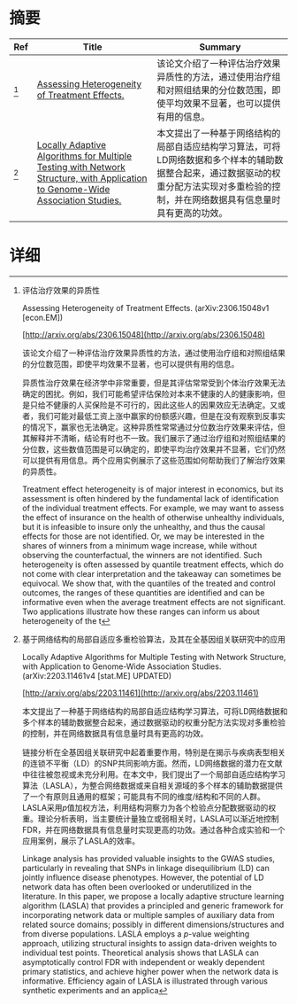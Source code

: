 # 摘要

| Ref | Title | Summary |
| --- | --- | --- |
| [^1] | [Assessing Heterogeneity of Treatment Effects.](http://arxiv.org/abs/2306.15048) | 该论文介绍了一种评估治疗效果异质性的方法，通过使用治疗组和对照组结果的分位数范围，即使平均效果不显著，也可以提供有用的信息。 |
| [^2] | [Locally Adaptive Algorithms for Multiple Testing with Network Structure, with Application to Genome-Wide Association Studies.](http://arxiv.org/abs/2203.11461) | 本文提出了一种基于网络结构的局部自适应结构学习算法，可将LD网络数据和多个样本的辅助数据整合起来，通过数据驱动的权重分配方法实现对多重检验的控制，并在网络数据具有信息量时具有更高的功效。 |

# 详细

[^1]: 评估治疗效果的异质性

    Assessing Heterogeneity of Treatment Effects. (arXiv:2306.15048v1 [econ.EM])

    [http://arxiv.org/abs/2306.15048](http://arxiv.org/abs/2306.15048)

    该论文介绍了一种评估治疗效果异质性的方法，通过使用治疗组和对照组结果的分位数范围，即使平均效果不显著，也可以提供有用的信息。

    

    异质性治疗效果在经济学中非常重要，但是其评估常常受到个体治疗效果无法确定的困扰。例如，我们可能希望评估保险对本来不健康的人的健康影响，但是只给不健康的人买保险是不可行的，因此这些人的因果效应无法确定。又或者，我们可能对最低工资上涨中赢家的份额感兴趣，但是在没有观察到反事实的情况下，赢家也无法确定。这种异质性常常通过分位数治疗效果来评估，但其解释并不清晰，结论有时也不一致。我们展示了通过治疗组和对照组结果的分位数，这些数值范围是可以确定的，即使平均治疗效果并不显著，它们仍然可以提供有用信息。两个应用实例展示了这些范围如何帮助我们了解治疗效果的异质性。

    Treatment effect heterogeneity is of major interest in economics, but its assessment is often hindered by the fundamental lack of identification of the individual treatment effects. For example, we may want to assess the effect of insurance on the health of otherwise unhealthy individuals, but it is infeasible to insure only the unhealthy, and thus the causal effects for those are not identified. Or, we may be interested in the shares of winners from a minimum wage increase, while without observing the counterfactual, the winners are not identified. Such heterogeneity is often assessed by quantile treatment effects, which do not come with clear interpretation and the takeaway can sometimes be equivocal. We show that, with the quantiles of the treated and control outcomes, the ranges of these quantities are identified and can be informative even when the average treatment effects are not significant. Two applications illustrate how these ranges can inform us about heterogeneity of the t
    
[^2]: 基于网络结构的局部自适应多重检验算法，及其在全基因组关联研究中的应用

    Locally Adaptive Algorithms for Multiple Testing with Network Structure, with Application to Genome-Wide Association Studies. (arXiv:2203.11461v4 [stat.ME] UPDATED)

    [http://arxiv.org/abs/2203.11461](http://arxiv.org/abs/2203.11461)

    本文提出了一种基于网络结构的局部自适应结构学习算法，可将LD网络数据和多个样本的辅助数据整合起来，通过数据驱动的权重分配方法实现对多重检验的控制，并在网络数据具有信息量时具有更高的功效。

    

    链接分析在全基因组关联研究中起着重要作用，特别是在揭示与疾病表型相关的连锁不平衡（LD）的SNP共同影响方面。然而，LD网络数据的潜力在文献中往往被忽视或未充分利用。在本文中，我们提出了一个局部自适应结构学习算法（LASLA），为整合网络数据或来自相关源域的多个样本的辅助数据提供了一个有原则且通用的框架；可能具有不同的维度/结构和不同的人群。LASLA采用$p$值加权方法，利用结构洞察力为各个检验点分配数据驱动的权重。理论分析表明，当主要统计量独立或弱相关时，LASLA可以渐近地控制FDR，并在网络数据具有信息量时实现更高的功效。通过各种合成实验和一个应用案例，展示了LASLA的效率。

    Linkage analysis has provided valuable insights to the GWAS studies, particularly in revealing that SNPs in linkage disequilibrium (LD) can jointly influence disease phenotypes. However, the potential of LD network data has often been overlooked or underutilized in the literature. In this paper, we propose a locally adaptive structure learning algorithm (LASLA) that provides a principled and generic framework for incorporating network data or multiple samples of auxiliary data from related source domains; possibly in different dimensions/structures and from diverse populations. LASLA employs a $p$-value weighting approach, utilizing structural insights to assign data-driven weights to individual test points. Theoretical analysis shows that LASLA can asymptotically control FDR with independent or weakly dependent primary statistics, and achieve higher power when the network data is informative. Efficiency again of LASLA is illustrated through various synthetic experiments and an applica
    

